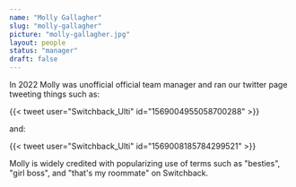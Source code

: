 ```yaml
---
name: "Molly Gallagher"
slug: "molly-gallagher"
picture: "molly-gallagher.jpg"
layout: people
status: "manager"
draft: false
---
```


In 2022 Molly was unofficial official team
manager and ran our twitter page tweeting things such as:


{{< tweet user="Switchback_Ulti" id="1569004955058700288" >}}

and:

{{< tweet user="Switchback_Ulti" id="1569008185784299521" >}}


Molly is widely credited with popularizing use of terms such as "besties",
"girl boss", and "that's my roommate" on Switchback.